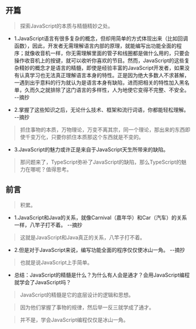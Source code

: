## 开篇

>探索JavaScript的本质与精髓精妙之处。

- 1.JavaScript语言有很多复杂的概念，但却用简单的方式体现出来（比如回调函数），因此，开发者无需理解语言内部的原理，就能编写出功能全面的程序；就像收音机一样，你无需理解里面的管子和线圈都是做什么用的，只要会操作收音机上的按键，就可以收听你喜欢的节目。然而，JavaScript的这些复杂精妙的概念才是语言的精髓，即使是经验丰富的JavaScript开发者，如果没有认真学习也无法真正理解语言本身的特性。正是因为绝大多数人不求甚解，一遇到出乎意料的行为就认为是语言本身有缺陷，进而把相关的特性加入黑名单，久而久之就排除了这门语言的多样性，人为地使它变得不完整、不安全。 --摘抄

- 2.掌握了这些知识之后，无论什么技术、框架和流行词语，你都能轻松理解。 --摘抄

>抓住事物的本质，万物理论，万变不离其宗，同一个理论，那出来的东西即使千变万化，只要你抓住本质那这个东西就是不变的。

- 3.JavaScript的魅力或许正是来自于JavaScript天生所带来的缺陷。

>那问题来了，TypeScript弥补了JavaScript的缺陷，那么TypeScript的魅力在哪呢？值得思考。

## 前言

>积累。

- 1.JavaScript和Java的关系，就像Carnival（嘉年华）和Car（汽车）的关系一样，八竿子打不着。 --摘抄

>这就是JavaScript和Java真正的关系，八竿子打不着。

- 2.但是对于JavaScript来说，编写功能全面的程序仅仅使冰山一角。 --摘抄

>也就是说JavaScript上手简单。

- 总结：JavaScript的精髓是什么？为什么有人会是通才？会用JavaScript编程就学会了JavaScript吗？

>JavaScript的精髓是它的底层设计的逻辑和思想。

>因为他们掌握了事物的规律，然后举一反三就学成了通才。

>并不是，学会JavaScript编程仅仅是冰山一角。
